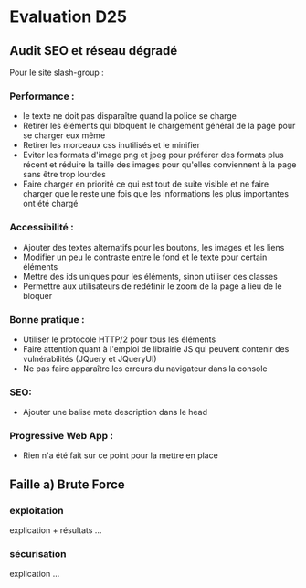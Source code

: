 # Evaluation D25
## Audit SEO et réseau dégradé
Pour le site slash-group :

### Performance : 
* le texte ne doit pas disparaître quand la police se charge
* Retirer les éléments qui bloquent le chargement général de la page pour se charger eux même
* Retirer les morceaux css inutilisés et le minifier
* Eviter les formats d'image png et jpeg pour préférer des formats plus récent et réduire la taille des images pour qu'elles conviennent à la page sans être trop lourdes
* Faire charger en priorité ce qui est tout de suite visible et ne faire charger que le reste une fois que les informations les plus importantes ont été chargé

### Accessibilité :
* Ajouter des textes alternatifs pour les boutons, les images et les liens
* Modifier un peu le contraste entre le fond et le texte pour certain éléments
* Mettre des ids uniques pour les éléments, sinon utiliser des classes
* Permettre aux utilisateurs de redéfinir le zoom de la page a lieu de le bloquer 

### Bonne pratique :
* Utiliser le protocole HTTP/2 pour tous les éléments 
* Faire attention quant à l'emploi de librairie JS qui peuvent contenir des vulnérabilités (JQuery et JQueryUI)
* Ne pas faire apparaître les erreurs du navigateur dans la console

### SEO:
* Ajouter une balise meta description dans le head

### Progressive Web App :
* Rien n'a été fait sur ce point pour la mettre en place


## Faille a) Brute Force
### exploitation
explication + résultats ...
### sécurisation
explication ...